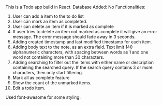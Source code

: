 This is a Todo app build in React.
Database Added: 
No
Functionalities:
1. User can add a item to the to do list
2. User can mark an item as completed.
3. User can delete an item if it is marked as complete
4. If user tries to delete an item not marked as complete it will give an error message. The error message should fade away in 3 seconds.
5. Adding created timestamp and last modified timestamp for each item.
6. Adding body text to the note, as an extra field. Text limit 140 alphanumeric characters, with spacing between words as 1 and one word not containing more than 30 characters.
7. Adding searching to filter out the items with either name or description containing the searched query. If the search query contains 3 or more characters, then only start filtering.
8. Mark all as complete feature
9. Show the count of the unmarked items.
10. Edit a todo item.

Used font-awesome for some styling.